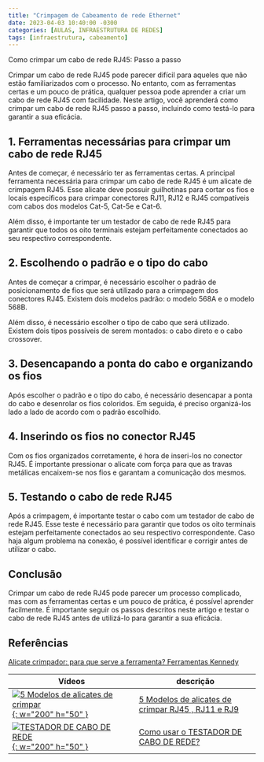 ```yaml
---
title: "Crimpagem de Cabeamento de rede Ethernet"
date: 2023-04-03 10:40:00 -0300
categories: [AULAS, INFRAESTRUTURA DE REDES]
tags: [infraestrutura, cabeamento]
---
```

Como crimpar um cabo de rede RJ45: Passo a passo

Crimpar um cabo de rede RJ45 pode parecer difícil para aqueles que não estão familiarizados com o processo. No entanto, com as ferramentas certas e um pouco de prática, qualquer pessoa pode aprender a criar um cabo de rede RJ45 com facilidade. Neste artigo, você aprenderá como crimpar um cabo de rede RJ45 passo a passo, incluindo como testá-lo para garantir a sua eficácia.

## 1. Ferramentas necessárias para crimpar um cabo de rede RJ45

Antes de começar, é necessário ter as ferramentas certas. A principal ferramenta necessária para crimpar um cabo de rede RJ45 é um alicate de crimpagem RJ45. Esse alicate deve possuir guilhotinas para cortar os fios e locais específicos para crimpar conectores RJ11, RJ12 e RJ45 compatíveis com cabos dos modelos Cat-5, Cat-5e e Cat-6.

Além disso, é importante ter um testador de cabo de rede RJ45 para garantir que todos os oito terminais estejam perfeitamente conectados ao seu respectivo correspondente.

## 2. Escolhendo o padrão e o tipo do cabo

Antes de começar a crimpar, é necessário escolher o padrão de posicionamento de fios que será utilizado para a crimpagem dos conectores RJ45. Existem dois modelos padrão: o modelo 568A e o modelo 568B.

Além disso, é necessário escolher o tipo de cabo que será utilizado. Existem dois tipos possíveis de serem montados: o cabo direto e o cabo crossover.

## 3. Desencapando a ponta do cabo e organizando os fios

Após escolher o padrão e o tipo do cabo, é necessário desencapar a ponta do cabo e desenrolar os fios coloridos. Em seguida, é preciso organizá-los lado a lado de acordo com o padrão escolhido.

## 4. Inserindo os fios no conector RJ45

Com os fios organizados corretamente, é hora de inseri-los no conector RJ45. É importante pressionar o alicate com força para que as travas metálicas encaixem-se nos fios e garantam a comunicação dos mesmos.

## 5. Testando o cabo de rede RJ45

Após a crimpagem, é importante testar o cabo com um testador de cabo de rede RJ45. Esse teste é necessário para garantir que todos os oito terminais estejam perfeitamente conectados ao seu respectivo correspondente. Caso haja algum problema na conexão, é possível identificar e corrigir antes de utilizar o cabo.

## Conclusão

Crimpar um cabo de rede RJ45 pode parecer um processo complicado, mas com as ferramentas certas e um pouco de prática, é possível aprender facilmente. É importante seguir os passos descritos neste artigo e testar o cabo de rede RJ45 antes de utilizá-lo para garantir a sua eficácia.

## Referências

[Alicate crimpador: para que serve a ferramenta? Ferramentas Kennedy](https://www.ferramentaskennedy.com.br/blog/alicate-crimpador-para-que-serve-a-ferramenta)

| Vídeos                                                                                                                                            | descrição                                                                                         |
| ------------------------------------------------------------------------------------------------------------------------------------------------- | ------------------------------------------------------------------------------------------------- |
| [![5 Modelos de alicates de crimpar](http://img.youtube.com/vi/5BQXX7NDC0I/0.jpg){: w="200" h="50" }](http://www.youtube.com/watch?v=5BQXX7NDC0I) | [5 Modelos de alicates de crimpar RJ45 , RJ11 e RJ9](https://www.youtube.com/watch?v=5BQXX7NDC0I) |
| [![TESTADOR DE CABO DE REDE](http://img.youtube.com/vi/Cg4VYbBxCBI/0.jpg){: w="200" h="50" }](http://www.youtube.com/watch?v=Cg4VYbBxCBI)         | [Como usar o TESTADOR DE CABO DE REDE?](https://www.youtube.com/watch?v=Cg4VYbBxCBI)              |
